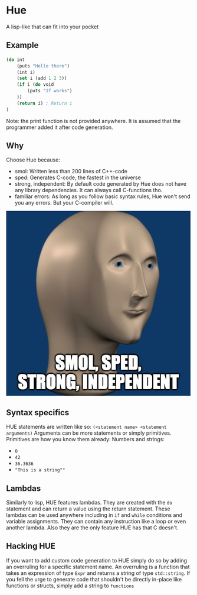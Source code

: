# Hue
A lisp-like that can fit into your pocket

## Example
```lisp
(do int
    (puts "Hello there")
    (int i)
    (set i (add 1 2 3))
    (if i (do void
        (puts "If works")
    ))
    (return i) ; Return i
)
```
Note: the print function is not provided anywhere. It is assumed that the programmer added it after code generation.

## Why
Choose Hue because:
* smol: Written less than 200 lines of C++-code
* sped: Generates C-code, the fastest in the universe
* strong, independent: By default code generated by Hue does not have any library dependencies. It can always call C-functions tho.
* familiar errors: As long as you follow basic syntax rules, Hue won't send you any errors. But your C-compiler will.

![smol](https://github.com/Not-Nik/HUE/blob/master/mm.jpg)  

## Syntax specifics
HUE statements are written like so:
`(<statement name> <statement arguments)`
Arguments can be more statements or simply primitives.
Primitives are how you know them already: Numbers and strings:
* `0`
* `42`
* `36.3636`
* `"This is a string""`

## Lambdas
Similarly to lisp, HUE features lambdas. They are created with the `do` statement and can return a value using the return statement.
These lambdas can be used anywhere including in `if` and `while` conditions and variable assignments. They can contain any instruction
like a loop or even another lambda.
Also they are the only feature HUE has that C doesn't.

## Hacking HUE
If you want to add custom code generation to HUE simply do so by adding an overruling for a specific statement name.
An overruling is a function that takes an expression of type `Expr` and returns a string of type `std::string`. If you fell the urge
to generate code that shouldn't be directly in-place like functions or structs, simply add a string to `functions`
